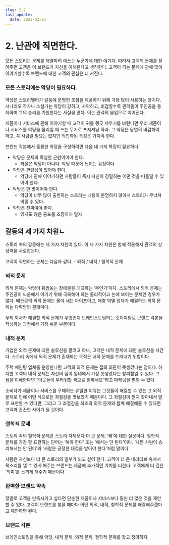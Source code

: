 ```yaml
---
slug: 2-2
last_update:
  date: 2023-02-25
---
```


# 2. 난관에 직면한다.

모든 스토리는 문제를 해결하려 애쓰는 누군가에 대한 얘기다. 따라서 고객의 문제를 짚어주면 고객은 이 브랜드가 자신을 이해한다고 생각한다. 고객이 겪는 문제에 관해 많이 이야기할수록 브랜드에 대한 고객의 관심은 더 커진다.

### 모든 스토리에는 악당이 필요하다.

악당은 스토리텔러가 갈등에 분명한 초점을 제공하기 위해 가장 많이 사용하는 장치다. 시나리오 작가나 소설가는 악당이 강하고, 사악하고, 비겁할수록 관객들이 주인공을 동저하며 그의 승리를 기원한다는 사실을 안다. 이는 관객의 몰입으로 이어진다.

제품이나 서비스에 관해 이야기할 때 고객이 귀를 쫑긋 세우기를 바란다면 우리 제품이나 서비스를 악당을 물리칠 때 쓰는 무기로 포지셔닝 하라. 그 악당은 당연히 비겁해야 하고, 꼭 사람일 필요는 없지만 의인화된 특징은 가져야 한다.

브랜드 각본에서 훌륭한 악당을 구성하려면 다음 네 가지 특징이 필요하다.

- 악당은 문제의 확실한 근원이어야 한다.
  - 좌절은 악당이 아니다. 악당 때문에 느끼는 감정이다.
- 악당은 관련성이 있어야 한다.
  - 악당에 관해 이야기하면 사람들이 즉시 자신이 경멸하는 어떤 것을 떠올릴 수 있어야 한다.
- 악당은 한 명이어야 한다.
  - 악당이 너무 많이 출현하는 스토리는 내용이 분명하지 않아서 스토리가 무너져버릴 수 있다.
- 악당은 진짜여야 한다.
  - 있지도 않은 공포를 조장하지 말자

## 갈등의 세 가지 차원ㄴ

스토리 속의 갈등에는 세 가지 차원이 있다. 이 세 가지 차원은 함께 작용해서 관객의 상상력을 사로잡는다.

고객이 직면하는 문제는 다음과 같다. - 외적 / 내적 / 철학적 문제

### 외적 문제

외적 문제는 악당이 훼방놓는 장애물을 대표하는 ‘무언가’이다. 스토리에서 외적 문제는 주인공이 싸움에서 이기기 위해 극복해야 하는 물리적이고 눈에 보이는 문제인 경우가 많다. 배관공의 외적 문제는 물이 새는 파이프이고, 해충 박멸 업자가 해결하는 외적 문제는 다락방의 흰개미다.

우리 회사가 해결할 외적 문제가 무엇인지 브레인스토밍하는 것이야말로 브랜드 각본을 작성하는 과정에서 가장 쉬운 부분이다.

### 내적 문제

기업은 외적 문제에 대한 솔루션을 팔려고 하나, 고객은 내적 문제에 대한 솔루션을 사간다. 스토리 속에서 외적 문제가 존재하는 목적은 내적 문제를 드러내기 위함이다.

주택 페인팅 업체를 운영한다면 고객의 외적 문제는 집의 외관이 못생겼다는 점이다. 하지만 고객의 내적 문제는 자신의 집이 동네에서 가장 못생겼다는 창피함일 수 있다. 그 점을 이해한다면 “이웃들이 부러워할 색으로 칠하세요”라고 마케팅을 펼칠 수 있다.

소비자가 제품이나 서비스를 구매하는 유일한 이유는 그것들이 해결할 수 있는 그 외적 문제로 인해 어떤 식으로든 좌절감을 맛보았기 때문이다. 그 좌절감이 뭔지 찾아내서 말로 표현할 수 있다면, 그리고 그 좌절감을 최초의 외적 문제와 함께 해결해줄 수 있다면 고객과 끈끈한 사이가 될 것이다.

### 철학적 문제

스토리 속의 철학적 문제란 스토리 자체보다 더 큰 문제, ‘왜’에 대한 질문이다. 철학적 문제를 가장 잘 표현하는 단어는 ‘해야 한다’ 또는 ‘해서는 안 된다’이다. ‘나쁜 사람이 승리해서는 안 된다’와 ‘사람은 공정한 대접을 받아야 한다’처럼 말이다.

사람은 자신보다 더 큰 스토리의 일부가 되고 싶어 한다. 고객이 더 큰 내러티브 속에서 목소리를 낼 수 있게 해주는 브랜드는 제품에 추가적인 가치를 더한다. 고객에게 더 깊은 ‘의미’를 느끼게 해주기 때문이다.

### 완벽한 브랜드 약속

정말로 고객을 만족시키고 싶다면 단순한 제품이나 서비스보다 훨씬 더 많은 것을 제안할 수 있다. 고객이 브랜드를 찾을 때마다 어떤 외적, 내적, 철학적 문제를 해결해주겠다고 제안하면 된다.

### 브랜드 각본

브레인스토밍을 통해 악당, 내적 문제, 외적 문제, 철학적 문제를 찾고 정의하자.
